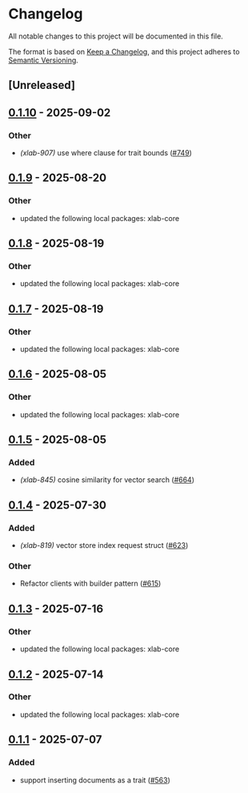 # Changelog

All notable changes to this project will be documented in this file.

The format is based on [Keep a Changelog](https://keepachangelog.com/en/1.0.0/),
and this project adheres to [Semantic Versioning](https://semver.org/spec/v2.0.0.html).

## [Unreleased]

## [0.1.10](https://github.com/caojin0321/xlab/compare/xlab-scylladb-v0.1.9...xlab-scylladb-v0.1.10) - 2025-09-02

### Other

- *(xlab-907)* use where clause for trait bounds ([#749](https://github.com/caojin0321/xlab/pull/749))

## [0.1.9](https://github.com/caojin0321/xlab/compare/xlab-scylladb-v0.1.8...xlab-scylladb-v0.1.9) - 2025-08-20

### Other

- updated the following local packages: xlab-core

## [0.1.8](https://github.com/caojin0321/xlab/compare/xlab-scylladb-v0.1.7...xlab-scylladb-v0.1.8) - 2025-08-19

### Other

- updated the following local packages: xlab-core

## [0.1.7](https://github.com/caojin0321/xlab/compare/xlab-scylladb-v0.1.6...xlab-scylladb-v0.1.7) - 2025-08-19

### Other

- updated the following local packages: xlab-core

## [0.1.6](https://github.com/caojin0321/xlab/compare/xlab-scylladb-v0.1.5...xlab-scylladb-v0.1.6) - 2025-08-05

### Other

- updated the following local packages: xlab-core

## [0.1.5](https://github.com/caojin0321/xlab/compare/xlab-scylladb-v0.1.4...xlab-scylladb-v0.1.5) - 2025-08-05

### Added

- *(xlab-845)* cosine similarity for vector search ([#664](https://github.com/caojin0321/xlab/pull/664))

## [0.1.4](https://github.com/caojin0321/xlab/compare/xlab-scylladb-v0.1.3...xlab-scylladb-v0.1.4) - 2025-07-30

### Added

- *(xlab-819)* vector store index request struct ([#623](https://github.com/caojin0321/xlab/pull/623))

### Other

- Refactor clients with builder pattern ([#615](https://github.com/caojin0321/xlab/pull/615))

## [0.1.3](https://github.com/caojin0321/xlab/compare/xlab-scylladb-v0.1.2...xlab-scylladb-v0.1.3) - 2025-07-16

### Other

- updated the following local packages: xlab-core

## [0.1.2](https://github.com/caojin0321/xlab/compare/xlab-scylladb-v0.1.1...xlab-scylladb-v0.1.2) - 2025-07-14

### Other

- updated the following local packages: xlab-core

## [0.1.1](https://github.com/caojin0321/xlab/compare/xlab-scylladb-v0.1.0...xlab-scylladb-v0.1.1) - 2025-07-07

### Added

- support inserting documents as a trait ([#563](https://github.com/caojin0321/xlab/pull/563))
